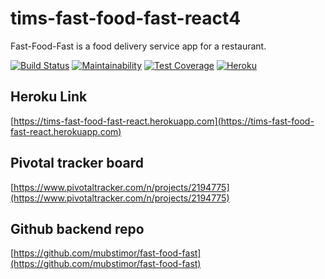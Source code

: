 # tims-fast-food-fast-react4

Fast-Food-Fast is a food delivery service app for a restaurant.

[![Build Status](https://travis-ci.org/mubstimor/tims-fast-food-fast-react4.svg?branch=develop)](https://travis-ci.org/mubstimor/tims-fast-food-fast-react4) [![Maintainability](https://api.codeclimate.com/v1/badges/4ea27430439f655e7f26/maintainability)](https://codeclimate.com/github/mubstimor/tims-fast-food-fast-react4/maintainability) [![Test Coverage](https://api.codeclimate.com/v1/badges/4ea27430439f655e7f26/test_coverage)](https://codeclimate.com/github/mubstimor/tims-fast-food-fast-react4/test_coverage) [![Heroku](https://heroku-badge.herokuapp.com/?app=ah-frontend-valkyrie)](https://tims-fast-food-fast-react.herokuapp.com)

## Heroku Link

[https://tims-fast-food-fast-react.herokuapp.com](https://tims-fast-food-fast-react.herokuapp.com)

## Pivotal tracker board

[https://www.pivotaltracker.com/n/projects/2194775](https://www.pivotaltracker.com/n/projects/2194775)

## Github backend repo

[https://github.com/mubstimor/fast-food-fast](https://github.com/mubstimor/fast-food-fast)
